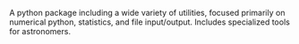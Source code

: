 A python package including a wide variety of utilities, focused primarily on
numerical python, statistics, and file input/output.   Includes specialized
tools for astronomers.
